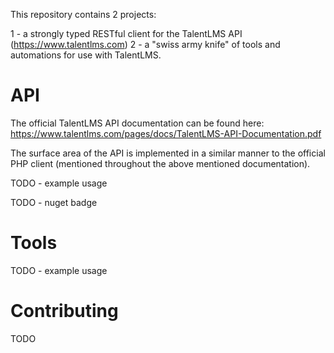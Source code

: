 This repository contains 2 projects:

1 - a strongly typed RESTful client for the TalentLMS API (https://www.talentlms.com)
2 - a "swiss army knife" of tools and automations for use with TalentLMS.

# API

The official TalentLMS API documentation can be found here: https://www.talentlms.com/pages/docs/TalentLMS-API-Documentation.pdf

The surface area of the API is implemented in a similar manner to the official PHP client (mentioned throughout the above mentioned documentation).

TODO - example usage

TODO - nuget badge


# Tools

TODO - example usage

# Contributing

TODO